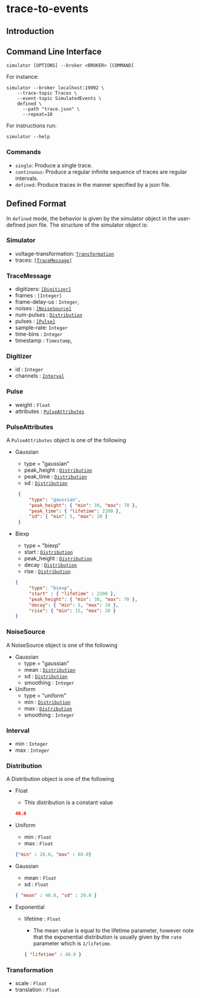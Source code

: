 # trace-to-events

## Introduction

## Command Line Interface

```shell
simulator [OPTIONS] --broker <BROKER> [COMMAND]
```

For instance:

```shell
simulator --broker localhost:19092 \
    --trace-topic Traces \
    --event-topic SimulatedEvents \
    defined \
      --path "trace.json" \
      --repeat=10
```

For instructions run:

```shell
simulator --help
```

### Commands

- `single`:           Produce a single trace.
- `continuous`:       Produce a regular infinite sequence of traces are regular intervals.
- `defined`:          Produce traces in the manner specified by a json file.

## Defined Format

In `defined` mode, the behavior is given by the simulator object in the user-defined json file.
The structure of the simulator object is:

### Simulator

- voltage-transformation: [`Transformation`](#Transformation)
- traces: [`[TraceMessage]`](#TraceMessage)

### TraceMessage

- digitizers: [`[Digitizer]`](#Digitizer)
- frames : `[Integer]`
- frame-delay-us : `Integer`,
- noises : [`[NoiseSource]`](#NoiseSource)
- num-pulses : [`Distribution`](#Distribution)
- pulses : [`[Pulse]`](#Pulse)
- sample-rate: `Integer`
- time-bins : `Integer`
- timestamp : `Timestamp`,

### Digitizer

- id : `Integer`
- channels : [`Interval`](#Interval)

### Pulse

- weight : `Float`
- attributes : [`PulseAttributes`](#PulseAttributes)

### PulseAttributes

A `PulseAttributes` object is one of the following

- Gaussian
   - type = "gaussian"
   - peak_height : [`Distribution`](#Distribution)
   - peak_time : [`Distribution`](#Distribution)
   - sd : [`Distribution`](#Distribution)

   ```json
    {
        "type": "gaussian",
        "peak_height": { "min": 30, "max": 70 },
        "peak_time": { "lifetime": 2200 },
        "sd": { "min": 5, "max": 20 }
    }
    ```

- Biexp
   - type = "biexp"
   - start : [`Distribution`](#Distribution)
   - peak_height : [`Distribution`](#Distribution)
   - decay : [`Distribution`](#Distribution)
   - rise : [`Distribution`](#Distribution)

   ```json
   {
        "type": "biexp",
        "start" : { "lifetime" : 2200 },
        "peak_height": { "min": 30, "max": 70 },
        "decay": { "min": 5, "max": 10 },
        "rise": { "min": 15, "max": 20 }
   }
   ```

### NoiseSource

A NoiseSource object is one of the following

- Gaussian
   - type = "gaussian"
   - mean : [`Distribution`](#Distribution)
   - sd : [`Distribution`](#Distribution)
   - smoothing : `Integer`
- Uniform
   - type = "uniform"
   - min : [`Distribution`](#Distribution)
   - max : [`Distribution`](#Distribution)
   - smoothing : `Integer`

### Interval

- min : `Integer`
- max : `Integer`

### Distribution

A Distribution object is one of the following

- Float
   - This distribution is a constant value

   ```json
   40.0
   ```

- Uniform
   - min : `Float`
   - max : `Float`

   ```json
   {"min" : 20.0, "max" : 60.0}
   ```

- Gaussian
   - mean : `Float`
   - sd : `Float`

   ```json
   { "mean" : 40.0, "sd" : 20.0 }
   ```

- Exponential
   - lifetime : `Float`
      - The mean value is equal to the lifetime parameter, however note that the exponential distribution is usually given by the `rate` parameter which is `1/lifetime`.

      ```json
      { "lifetime" : 40.0 }
      ```

### Transformation

- scale : `Float`
- translation : `Float`
